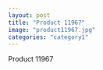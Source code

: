 ```yaml
---
layout: post
title: "Product 11967"
image: "product11967.jpg"
categories: "category1"
---
```

Product 11967
